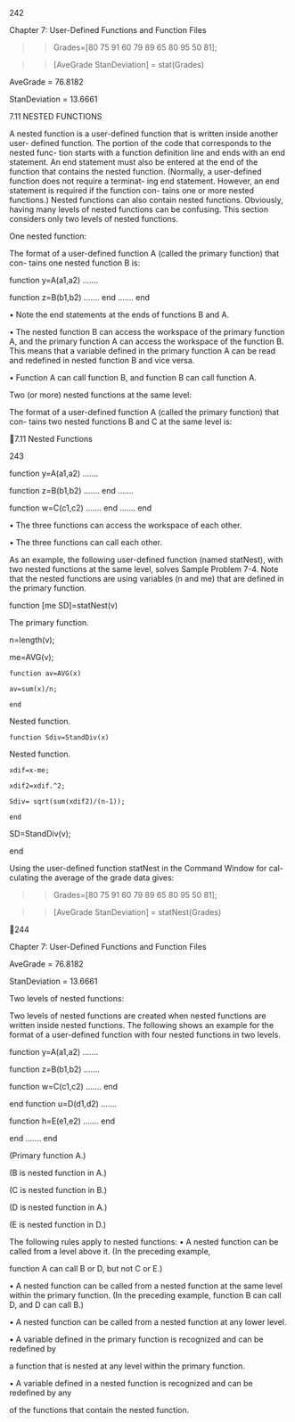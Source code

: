 242

Chapter 7: User-Defined Functions and Function Files

>> Grades=[80 75 91 60 79 89 65 80 95 50 81];

>> [AveGrade StanDeviation] = stat(Grades)

AveGrade =
   76.8182

StanDeviation =
   13.6661

7.11 NESTED FUNCTIONS

A nested function is a user-defined function that is written inside another user-
defined function. The portion of the code that corresponds to the nested func-
tion starts with a function definition line and ends with an end statement. An
end statement must also be entered at the end of the function that contains the
nested function. (Normally, a user-defined function does not require a terminat-
ing end statement. However, an end statement is required if the function con-
tains one or more nested functions.) Nested functions can also contain nested
functions. Obviously, having many levels of nested functions can be confusing.
This section considers only two levels of nested functions.

One nested function:

The format of a user-defined function A (called the primary function) that con-
tains one nested function B is:

function y=A(a1,a2)
.......

function z=B(b1,b2)
.......
end
.......
end

• Note the end statements at the ends of functions B and A.

• The nested function B can access the workspace of the primary function A, and
the primary function A can access the workspace of the function B. This means
that a variable defined in the primary function A can be read and redefined in
nested function B and vice versa.

• Function A can call function B, and function B can call function A.

Two (or more) nested functions at the same level:

The format of a user-defined function A (called the primary function) that con-
tains two nested functions B and C at the same level is:

7.11 Nested Functions

243

function y=A(a1,a2)
.......

function z=B(b1,b2)
.......
end
.......

function w=C(c1,c2)
.......
end
.......
end

• The three functions can access the workspace of each other.

• The three functions can call each other.

As  an  example,  the  following  user-defined  function  (named  statNest),
with two nested functions at the same level, solves Sample Problem 7-4. Note
that the nested functions are using variables (n and me) that are defined in the
primary function.

function [me SD]=statNest(v)

The primary function.

n=length(v);

me=AVG(v);

    function av=AVG(x)

    av=sum(x)/n;

    end

Nested function.

    function Sdiv=StandDiv(x)

Nested function.

    xdif=x-me;

    xdif2=xdif.^2;

    Sdiv= sqrt(sum(xdif2)/(n-1));

    end

SD=StandDiv(v);

end

Using the user-defined function statNest in the Command Window for cal-
culating the average of the grade data gives:

>> Grades=[80 75 91 60 79 89 65 80 95 50 81];

>> [AveGrade StanDeviation] = statNest(Grades)

244

Chapter 7: User-Defined Functions and Function Files

AveGrade =
   76.8182

StanDeviation =
   13.6661

Two levels of nested functions:

Two  levels  of  nested  functions  are  created  when  nested  functions  are  written
inside  nested  functions.  The  following  shows  an  example  for  the  format  of  a
user-defined function with four nested functions in two levels.

function y=A(a1,a2)
.......

function z=B(b1,b2)
.......

function w=C(c1,c2)
.......
end

end
function u=D(d1,d2)
.......

function h=E(e1,e2)
.......
end

end
.......
end

(Primary function A.)

(B is nested function in A.)

(C is nested function in B.)

(D is nested function in A.)

(E is nested function in D.)

The following rules apply to nested functions:
• A nested function can be called from a level above it. (In the preceding example,

function A can call B or D, but not C or E.)

• A nested function can be called from a nested function at the same level within
the primary function. (In the preceding example, function B can call D, and D
can call B.)

• A nested function can be called from a nested function at any lower level.

• A variable defined in the primary function is recognized and can be redefined by

a function that is nested at any level within the primary function.

• A variable defined in a nested function is recognized and can be redefined by any

of the functions that contain the nested function.

